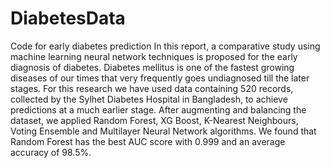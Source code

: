 # DiabetesData
Code for early diabetes prediction
In this report, a comparative study using machine learning neural network techniques is proposed for the early diagnosis of diabetes. Diabetes mellitus is one of the fastest growing diseases of our times that very frequently goes undiagnosed till the later stages. For this research we have used data containing 520 records, collected by the Sylhet Diabetes Hospital in Bangladesh, to achieve predictions at a much earlier stage. After augmenting and balancing the dataset, we applied Random Forest, XG Boost, K-Nearest Neighbours, Voting Ensemble and Multilayer Neural Network algorithms. We found that Random Forest has the best AUC score with 0.999 and an average accuracy of 98.5%. 
